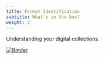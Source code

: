 ```yaml
---
title: Format Identification
subtitle: What's in the box?
weight: 2
---
```


Understanding your digital collections.

[![Binder](https://mybinder.org/badge_logo.svg)](https://mybinder.org/v2/gh/digipresnet/guide-to-format-id/master?urlpath=/apps/01-Ident-O-Matic.ipynb)

